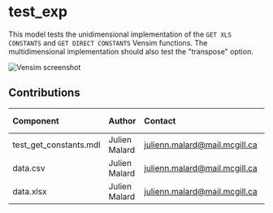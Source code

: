 test_exp
=========

This model tests the unidimensional implementation of the `GET XLS CONSTANTS` and `GET DIRECT CONSTANTS` Vensim functions.
The multidimensional implementation should also test the "transpose" option.

![Vensim screenshot](vensim_screenshot.png)


Contributions
-------------

| Component                         | Author          | Contact                       | Date    | Software Version        |
|:--------------------------------- |:--------------- |:----------------------------- |:------- |:----------------------- |
| test_get_constants.mdl            | Julien Malard   | julienn.malard@mail.mcgill.ca | 24/4/20 |                         |
| data.csv                          | Julien Malard   | julienn.malard@mail.mcgill.ca | 24/4/20 |                         |
| data.xlsx                         | Julien Malard   | julienn.malard@mail.mcgill.ca | 24/4/20 |                         |
